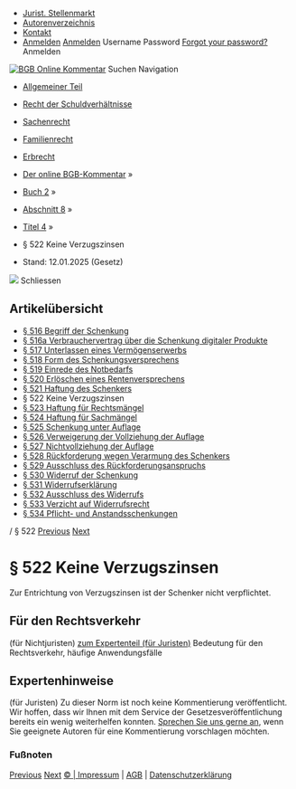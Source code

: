   * [Jurist. Stellenmarkt](https://bgb.kommentar.de/Buch-2/Abschnitt-8/Titel-4/</job-board> "Jurist. Stellenmarkt")
  * [Autorenverzeichnis](https://bgb.kommentar.de/Buch-2/Abschnitt-8/Titel-4/</Autorenverzeichnis> "Autorenverzeichnis")
  * [Kontakt](https://bgb.kommentar.de/Buch-2/Abschnitt-8/Titel-4/</Kontakt>)
  * [Anmelden](https://bgb.kommentar.de/Buch-2/Abschnitt-8/Titel-4/<#login> "show login form") [Anmelden](https://bgb.kommentar.de/Buch-2/Abschnitt-8/Titel-4/<#> "hide login form") Username Password
[Forgot your password?](https://bgb.kommentar.de/Buch-2/Abschnitt-8/Titel-4/</user/forgotpassword>) Anmelden 


[![BGB Online Kommentar](https://bgb.kommentar.de/extension/bgb/design/bgb/images/logo.png)](https://bgb.kommentar.de/Buch-2/Abschnitt-8/Titel-4/</> "BGB Online Kommentar")
Suchen
Navigation
  * [Allgemeiner Teil](https://bgb.kommentar.de/Buch-2/Abschnitt-8/Titel-4/</Buch-1>)
  * [Recht der Schuldverhältnisse](https://bgb.kommentar.de/Buch-2/Abschnitt-8/Titel-4/</Buch-2>)
  * [Sachenrecht](https://bgb.kommentar.de/Buch-2/Abschnitt-8/Titel-4/</Buch-3>)
  * [Familienrecht](https://bgb.kommentar.de/Buch-2/Abschnitt-8/Titel-4/</Buch-4>)
  * [Erbrecht](https://bgb.kommentar.de/Buch-2/Abschnitt-8/Titel-4/</Buch-5>)


  * [Der online BGB-Kommentar](https://bgb.kommentar.de/Buch-2/Abschnitt-8/Titel-4/</>) »
  * [Buch 2](https://bgb.kommentar.de/Buch-2/Abschnitt-8/Titel-4/</Buch-2>) »
  * [Abschnitt 8](https://bgb.kommentar.de/Buch-2/Abschnitt-8/Titel-4/</Buch-2/Abschnitt-8>) »
  * [Titel 4](https://bgb.kommentar.de/Buch-2/Abschnitt-8/Titel-4/</Buch-2/Abschnitt-8/Titel-4>) »
  * § 522 Keine Verzugszinsen 
  * Stand: 12.01.2025 (Gesetz) 


![](https://vg01.met.vgwort.de/na/1c9909529ead4f509072c06d9081a7d5)
Schliessen 
## Artikelübersicht
  * [ § 516 Begriff der Schenkung ](https://bgb.kommentar.de/Buch-2/Abschnitt-8/Titel-4/</Buch-2/Abschnitt-8/Titel-4/Begriff-der-Schenkung>)
  * [ § 516a Verbrauchervertrag über die Schenkung digitaler Produkte ](https://bgb.kommentar.de/Buch-2/Abschnitt-8/Titel-4/</Buch-2/Abschnitt-8/Titel-4/Verbrauchervertrag-ueber-die-Schenkung-digitaler-Produkte>)
  * [ § 517 Unterlassen eines Vermögenserwerbs ](https://bgb.kommentar.de/Buch-2/Abschnitt-8/Titel-4/</Buch-2/Abschnitt-8/Titel-4/Unterlassen-eines-Vermoegenserwerbs>)
  * [ § 518 Form des Schenkungsversprechens ](https://bgb.kommentar.de/Buch-2/Abschnitt-8/Titel-4/</Buch-2/Abschnitt-8/Titel-4/Form-des-Schenkungsversprechens>)
  * [ § 519 Einrede des Notbedarfs ](https://bgb.kommentar.de/Buch-2/Abschnitt-8/Titel-4/</Buch-2/Abschnitt-8/Titel-4/Einrede-des-Notbedarfs>)
  * [ § 520 Erlöschen eines Rentenversprechens ](https://bgb.kommentar.de/Buch-2/Abschnitt-8/Titel-4/</Buch-2/Abschnitt-8/Titel-4/Erloeschen-eines-Rentenversprechens>)
  * [ § 521 Haftung des Schenkers ](https://bgb.kommentar.de/Buch-2/Abschnitt-8/Titel-4/</Buch-2/Abschnitt-8/Titel-4/Haftung-des-Schenkers>)
  * § 522 Keine Verzugszinsen 
  * [ § 523 Haftung für Rechtsmängel ](https://bgb.kommentar.de/Buch-2/Abschnitt-8/Titel-4/</Buch-2/Abschnitt-8/Titel-4/Haftung-fuer-Rechtsmaengel>)
  * [ § 524 Haftung für Sachmängel ](https://bgb.kommentar.de/Buch-2/Abschnitt-8/Titel-4/</Buch-2/Abschnitt-8/Titel-4/Haftung-fuer-Sachmaengel>)
  * [ § 525 Schenkung unter Auflage ](https://bgb.kommentar.de/Buch-2/Abschnitt-8/Titel-4/</Buch-2/Abschnitt-8/Titel-4/Schenkung-unter-Auflage>)
  * [ § 526 Verweigerung der Vollziehung der Auflage ](https://bgb.kommentar.de/Buch-2/Abschnitt-8/Titel-4/</Buch-2/Abschnitt-8/Titel-4/Verweigerung-der-Vollziehung-der-Auflage>)
  * [ § 527 Nichtvollziehung der Auflage ](https://bgb.kommentar.de/Buch-2/Abschnitt-8/Titel-4/</Buch-2/Abschnitt-8/Titel-4/Nichtvollziehung-der-Auflage>)
  * [ § 528 Rückforderung wegen Verarmung des Schenkers ](https://bgb.kommentar.de/Buch-2/Abschnitt-8/Titel-4/</Buch-2/Abschnitt-8/Titel-4/Rueckforderung-wegen-Verarmung-des-Schenkers>)
  * [ § 529 Ausschluss des Rückforderungsanspruchs ](https://bgb.kommentar.de/Buch-2/Abschnitt-8/Titel-4/</Buch-2/Abschnitt-8/Titel-4/Ausschluss-des-Rueckforderungsanspruchs>)
  * [ § 530 Widerruf der Schenkung ](https://bgb.kommentar.de/Buch-2/Abschnitt-8/Titel-4/</Buch-2/Abschnitt-8/Titel-4/Widerruf-der-Schenkung>)
  * [ § 531 Widerrufserklärung ](https://bgb.kommentar.de/Buch-2/Abschnitt-8/Titel-4/</Buch-2/Abschnitt-8/Titel-4/Widerrufserklaerung>)
  * [ § 532 Ausschluss des Widerrufs ](https://bgb.kommentar.de/Buch-2/Abschnitt-8/Titel-4/</Buch-2/Abschnitt-8/Titel-4/Ausschluss-des-Widerrufs>)
  * [ § 533 Verzicht auf Widerrufsrecht ](https://bgb.kommentar.de/Buch-2/Abschnitt-8/Titel-4/</Buch-2/Abschnitt-8/Titel-4/Verzicht-auf-Widerrufsrecht>)
  * [ § 534 Pflicht- und Anstandsschenkungen ](https://bgb.kommentar.de/Buch-2/Abschnitt-8/Titel-4/</Buch-2/Abschnitt-8/Titel-4/Pflicht-und-Anstandsschenkungen>)


/ § 522 
[Previous](https://bgb.kommentar.de/Buch-2/Abschnitt-8/Titel-4/</Buch-2/Abschnitt-8/Titel-4/Haftung-des-Schenkers> "§ 521 Haftung des Schenkers") [Next](https://bgb.kommentar.de/Buch-2/Abschnitt-8/Titel-4/</Buch-2/Abschnitt-8/Titel-4/Haftung-fuer-Rechtsmaengel> "§ 523 Haftung für Rechtsmängel")
# § 522 Keine Verzugszinsen
Zur Entrichtung von Verzugszinsen ist der Schenker nicht verpflichtet.
## Für den Rechtsverkehr 
(für Nichtjuristen)
[zum Expertenteil (für Juristen)](https://bgb.kommentar.de/Buch-2/Abschnitt-8/Titel-4/<#expertenhinweise>)
Bedeutung für den Rechtsverkehr, häufige Anwendungsfälle
## Expertenhinweise
(für Juristen)
Zu dieser Norm ist noch keine Kommentierung veröffentlicht. Wir hoffen, dass wir Ihnen mit dem Service der Gesetzesveröffentlichung bereits ein wenig weiterhelfen konnten. [Sprechen Sie uns gerne an](https://bgb.kommentar.de/Buch-2/Abschnitt-8/Titel-4/</Kontakt>), wenn Sie geeignete Autoren für eine Kommentierung vorschlagen möchten. 
### Fußnoten
[Previous](https://bgb.kommentar.de/Buch-2/Abschnitt-8/Titel-4/</Buch-2/Abschnitt-8/Titel-4/Haftung-des-Schenkers> "§ 521 Haftung des Schenkers") [Next](https://bgb.kommentar.de/Buch-2/Abschnitt-8/Titel-4/</Buch-2/Abschnitt-8/Titel-4/Haftung-fuer-Rechtsmaengel> "§ 523 Haftung für Rechtsmängel")
[© | Impressum](https://bgb.kommentar.de/Buch-2/Abschnitt-8/Titel-4/</Kontakt>) | [AGB](https://bgb.kommentar.de/Buch-2/Abschnitt-8/Titel-4/</AGB>) | [Datenschutzerklärung](https://bgb.kommentar.de/Buch-2/Abschnitt-8/Titel-4/</Datenschutzerklaerung-fuer-Leser>)
